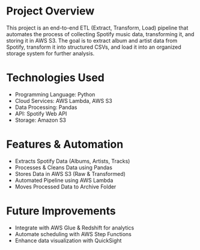 # Project Overview
This project is an end-to-end ETL (Extract, Transform, Load) pipeline that automates the process of collecting Spotify music data, transforming it, and storing it in AWS S3.
The goal is to extract album and artist data from Spotify, transform it into structured CSVs, and load it into an organized storage system for further analysis.

# Technologies Used
* Programming Language: Python
* Cloud Services: AWS Lambda, AWS S3
* Data Processing: Pandas
* API: Spotify Web API
* Storage: Amazon S3

# Features & Automation
* Extracts Spotify Data (Albums, Artists, Tracks)
* Processes & Cleans Data using Pandas
* Stores Data in AWS S3 (Raw & Transformed)
* Automated Pipeline using AWS Lambda
* Moves Processed Data to Archive Folder

# Future Improvements
* Integrate with AWS Glue & Redshift for analytics
* Automate scheduling with AWS Step Functions
* Enhance data visualization with QuickSight

